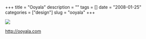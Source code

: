 +++
title = "Ooyala"
description = ""
tags = []
date = "2008-01-25"
categories = ["design"]
slug = "ooyala"
+++


 

  <div id="screens-thumbs" class="clearfix">
    <div class="txt-center" id="design-submission"><a href="http://ooyala.com/"><img id='bluga-thumbnail-1073' class='bluga-thumbnail large' src='//media.konigi.com/bluga/
wt47f281fa6761e_0.jpg'/></a></div>  
  </div>   
<p><a href="http://ooyala.com/">http://ooyala.com</a></p>




